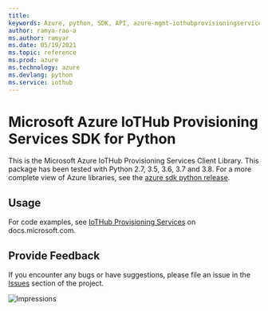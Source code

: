 ```yaml
---
title: 
keywords: Azure, python, SDK, API, azure-mgmt-iothubprovisioningservices, iothub
author: ramya-rao-a
ms.author: ramyar
ms.date: 05/19/2021
ms.topic: reference
ms.prod: azure
ms.technology: azure
ms.devlang: python
ms.service: iothub
---
```


# Microsoft Azure IoTHub Provisioning Services SDK for Python

This is the Microsoft Azure IoTHub Provisioning Services Client Library.
This package has been tested with Python 2.7, 3.5, 3.6, 3.7 and 3.8.
For a more complete view of Azure libraries, see the [azure sdk python release](https://aka.ms/azsdk/python/all).


## Usage

For code examples, see [IoTHub Provisioning Services](https://docs.microsoft.com/python/api/overview/azure/iot)
on docs.microsoft.com.


## Provide Feedback

If you encounter any bugs or have suggestions, please file an issue in the
[Issues](https://github.com/Azure/azure-sdk-for-python/issues)
section of the project.


![Impressions](https://azure-sdk-impressions.azurewebsites.net/api/impressions/azure-sdk-for-python%2Fazure-mgmt-iothubprovisioningservices%2FREADME.png)

